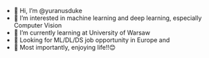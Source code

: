 - 👋 Hi, I’m @yuranusduke
- 👀 I’m interested in machine learning and deep learning, especially Computer Vision
- 🌱 I’m currently learning at University of Warsaw
- 🌹 Looking for ML/DL/DS job opportunity in Europe and 
- 🚢 Most importantly, enjoying life!!😊

<!---
yuranusduke/yuranusduke is a ✨ special ✨ repository because its `README.md` (this file) appears on your GitHub profile.
You can click the Preview link to take a look at your changes.
--->
